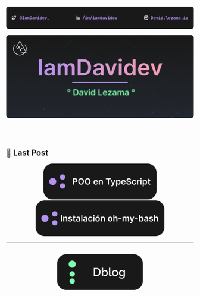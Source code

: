 <div align="center">
 <p>
   <img src="/static/TopReadme.png" alt="Top readme" width="1080"/>
 </p>
</div>
<div align="center">
 <p>
   <img src="/static/Header.png" alt="header iamDavidev" width="1080"/>
 </p>
</div>

<br />
<br />

## 📖 Last Post

<div align="center">

<a margin="16" href="https://dblog-app.vercel.app/post/poo-in-TypeScript-conceptos-y-ejemplos"> 
 <img src="/static/LastPostTS.png" alt="poo in ts" height="96" />
</a>
<a href="https://dblog-app.vercel.app/post/poo-in-TypeScript-conceptos-y-ejemplos"> 
 <img src="/static/ItemInstalacion.png" alt="poo in ts" height="96" />
</a>
</div>

<hr /><br />

<div align="center">
<a href="https://dblog-app.vercel.app"> 
 <img src="/static/Dblog.png" alt="poo in ts" height="96" />
</a>
</div>


